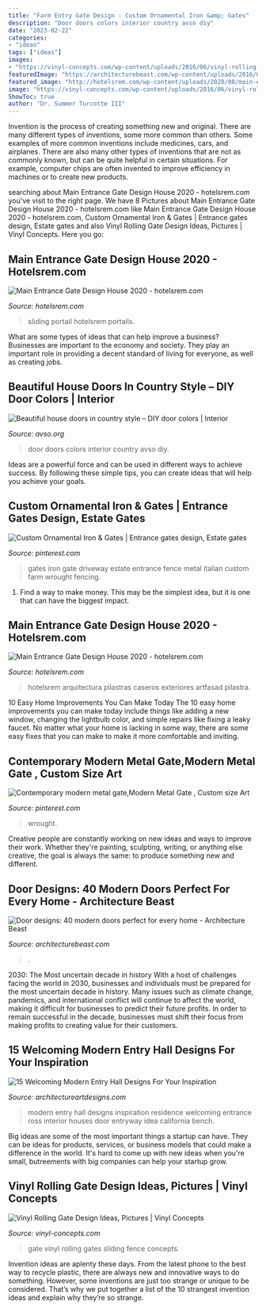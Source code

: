 ```yaml
---
title: "Farm Entry Gate Design : Custom Ornamental Iron &amp; Gates"
description: "Door doors colors interior country avso diy"
date: "2023-02-22"
categories:
- "ideas"
tags: ["ideas"]
images:
- "https://vinyl-concepts.com/wp-content/uploads/2016/06/vinyl-rolling-gate-05.jpg"
featuredImage: "https://architecturebeast.com/wp-content/uploads/2016/03/Door-designs-40-modern-doors-perfect-for-every-home-featured-on-architecture-beast-28.jpg"
featured_image: "http://hotelsrem.com/wp-content/uploads/2020/08/main-entrance-gate-design-house-inspirational-main-entrance-design-111-front-door-ideas-s-of-main-entrance-gate-design-house.jpg"
image: "https://vinyl-concepts.com/wp-content/uploads/2016/06/vinyl-rolling-gate-05.jpg"
ShowToc: true
author: "Dr. Summer Turcotte III"
---
```



Invention is the process of creating something new and original. There are many different types of inventions, some more common than others. Some examples of more common inventions include medicines, cars, and airplanes. There are also many other types of inventions that are not as commonly known, but can be quite helpful in certain situations. For example, computer chips are often invented to improve efficiency in machines or to create new products.

	

		
searching about Main Entrance Gate Design House 2020 - hotelsrem.com you've visit to the right page. We have 8 Pictures about Main Entrance Gate Design House 2020 - hotelsrem.com like Main Entrance Gate Design House 2020 - hotelsrem.com, Custom Ornamental Iron &amp; Gates | Entrance gates design, Estate gates and also Vinyl Rolling Gate Design Ideas, Pictures | Vinyl Concepts. Here you go:
		
    
## Main Entrance Gate Design House 2020 - Hotelsrem.com

<img loading=lazy src="https://hotelsrem.com/wp-content/uploads/2020/08/main-entrance-gate-design-house-fresh-gate-in-solid-plate-of-main-entrance-gate-design-house.jpg" onerror="this.onerror=null;this.src='https://tse3.mm.bing.net/th?id=OIP.f5_HUIhqBrYqF4oI4IzARgHaJ4&amp;pid=15.1';" alt="Main Entrance Gate Design House 2020 - hotelsrem.com">

_Source: hotelsrem.com_

>sliding portail hotelsrem portails. 

	

What are some types of ideas that can help improve a business?
Businesses are important to the economy and society. They play an important role in providing a decent standard of living for everyone, as well as creating jobs.

    
## Beautiful House Doors In Country Style – DIY Door Colors | Interior

<img loading=lazy src="https://www.avso.org/wp-content/uploads/2014/11/beautiful-house-doors-in-country-style-diy-door-colors-1415027696.jpg" onerror="this.onerror=null;this.src='https://tse3.mm.bing.net/th?id=OIP.aDD1YXmyYSrdzOd034BufwHaKe&amp;pid=15.1';" alt="Beautiful house doors in country style – DIY door colors | Interior">

_Source: avso.org_

>door doors colors interior country avso diy. 

	

Ideas are a powerful force and can be used in different ways to achieve success. By following these simple tips, you can create ideas that will help you achieve your goals.

    
## Custom Ornamental Iron &amp; Gates | Entrance Gates Design, Estate Gates

<img loading=lazy src="https://i.pinimg.com/736x/e2/88/c7/e288c746f23e829c1e3445ecfa7acf22--iron-gates-wrought-iron.jpg" onerror="this.onerror=null;this.src='https://tse4.mm.bing.net/th?id=OIP.RQ6OY0cx5kDTYNYX0prmAQHaFj&amp;pid=15.1';" alt="Custom Ornamental Iron &amp; Gates | Entrance gates design, Estate gates">

_Source: pinterest.com_

>gates iron gate driveway estate entrance fence metal italian custom farm wrought fencing. 

	

1) Find a way to make money. This may be the simplest idea, but it is one that can have the biggest impact.

    
## Main Entrance Gate Design House 2020 - Hotelsrem.com

<img loading=lazy src="http://hotelsrem.com/wp-content/uploads/2020/08/main-entrance-gate-design-house-inspirational-main-entrance-design-111-front-door-ideas-s-of-main-entrance-gate-design-house.jpg" onerror="this.onerror=null;this.src='https://tse3.mm.bing.net/th?id=OIP.PadcOhDxSXa30JCNuozTRQHaKw&amp;pid=15.1';" alt="Main Entrance Gate Design House 2020 - hotelsrem.com">

_Source: hotelsrem.com_

>hotelsrem arquitectura pilastras caseros exteriores artfasad pilastra. 

	

10 Easy Home Improvements You Can Make Today
The 10 easy home improvements you can make today include things like adding a new window, changing the lightbulb color, and simple repairs like fixing a leaky faucet. No matter what your home is lacking in some way, there are some easy fixes that you can make to make it more comfortable and inviting.

    
## Contemporary Modern Metal Gate,Modern Metal Gate , Custom Size Art

<img loading=lazy src="https://i.pinimg.com/736x/4c/23/6f/4c236ffdd29a3c92a67bcafd1567de6b.jpg" onerror="this.onerror=null;this.src='https://tse3.mm.bing.net/th?id=OIP.TKw2xKyohgsl6PGtIAA5ZAHaJ3&amp;pid=15.1';" alt="Contemporary modern metal gate,Modern Metal Gate , Custom size Art">

_Source: pinterest.com_

>wrought. 

	

Creative people are constantly working on new ideas and ways to improve their work. Whether they're painting, sculpting, writing, or anything else creative, the goal is always the same: to produce something new and different.

    
## Door Designs: 40 Modern Doors Perfect For Every Home - Architecture Beast

<img loading=lazy src="https://architecturebeast.com/wp-content/uploads/2016/03/Door-designs-40-modern-doors-perfect-for-every-home-featured-on-architecture-beast-28.jpg" onerror="this.onerror=null;this.src='https://tse1.mm.bing.net/th?id=OIP.UcscAjXJfT3x-Mvmbw4hEQHaLJ&amp;pid=15.1';" alt="Door designs: 40 modern doors perfect for every home - Architecture Beast">

_Source: architecturebeast.com_

>. 

	

2030: The Most uncertain decade in history
With a host of challenges facing the world in 2030, businesses and individuals must be prepared for the most uncertain decade in history. Many issues such as climate change, pandemics, and international conflict will continue to affect the world, making it difficult for businesses to predict their future profits. In order to remain successful in the decade, businesses must shift their focus from making profits to creating value for their customers.

    
## 15 Welcoming Modern Entry Hall Designs For Your Inspiration

<img loading=lazy src="http://www.architectureartdesigns.com/wp-content/uploads/2014/09/15-Welcoming-Modern-Entry-Hall-Designs-For-Your-Inspiration-12-630x930.jpg" onerror="this.onerror=null;this.src='https://tse4.mm.bing.net/th?id=OIP.Kh_LeXh4kmIQ2TiHtETn-QHaK7&amp;pid=15.1';" alt="15 Welcoming Modern Entry Hall Designs For Your Inspiration">

_Source: architectureartdesigns.com_

>modern entry hall designs inspiration residence welcoming entrance ross interior houses door entryway idea california bench. 

	

Big ideas are some of the most important things a startup can have. They can be ideas for products, services, or business models that could make a difference in the world. It's hard to come up with new ideas when you're small, butreements with big companies can help your startup grow.

    
## Vinyl Rolling Gate Design Ideas, Pictures | Vinyl Concepts

<img loading=lazy src="https://vinyl-concepts.com/wp-content/uploads/2016/06/vinyl-rolling-gate-05.jpg" onerror="this.onerror=null;this.src='https://tse1.mm.bing.net/th?id=OIP.lvny5CMbeXWhBy9mUCbh0QHaFj&amp;pid=15.1';" alt="Vinyl Rolling Gate Design Ideas, Pictures | Vinyl Concepts">

_Source: vinyl-concepts.com_

>gate vinyl rolling gates sliding fence concepts. 

	

Invention ideas are aplenty these days. From the latest phone to the best way to recycle plastic, there are always new and innovative ways to do something. However, some inventions are just too strange or unique to be considered. That’s why we put together a list of the 10 strangest invention ideas and explain why they’re so strange.

